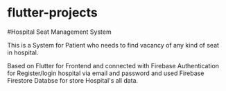 # flutter-projects
#Hospital Seat Management System

This is a System for Patient who needs to find vacancy of any kind of seat in hospital.

Based on Flutter for Frontend and connected with Firebase Authentication for Register/login hospital via email and password and used Firebase Firestore Databse for store Hospital's all data.
